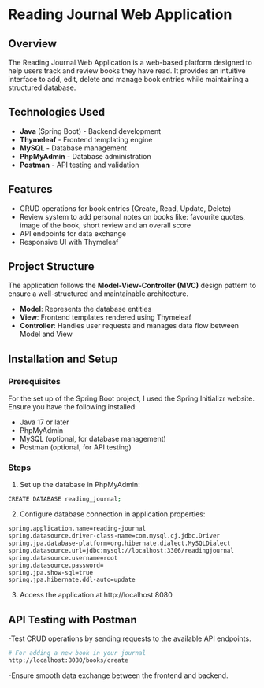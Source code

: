 # Reading Journal Web Application

## Overview
The Reading Journal Web Application is a web-based platform designed to help users track and review books they have read. It provides an intuitive interface to add, edit, delete and manage book entries while maintaining a structured database.

## Technologies Used
- **Java** (Spring Boot) - Backend development
- **Thymeleaf** - Frontend templating engine
- **MySQL** - Database management
- **PhpMyAdmin** - Database administration
- **Postman** - API testing and validation

## Features
- CRUD operations for book entries (Create, Read, Update, Delete)
- Review system to add personal notes on books like: favourite quotes, image of the book, short review and an overall score
- API endpoints for data exchange
- Responsive UI with Thymeleaf

## Project Structure
The application follows the **Model-View-Controller (MVC)** design pattern to ensure a well-structured and maintainable architecture.

- **Model**: Represents the database entities
- **View**: Frontend templates rendered using Thymeleaf
- **Controller**: Handles user requests and manages data flow between Model and View

## Installation and Setup
### Prerequisites
For the set up of the Spring Boot project, I used the Spring Initializr website.
Ensure you have the following installed:
- Java 17 or later
- PhpMyAdmin 
- MySQL (optional, for database management)
- Postman (optional, for API testing)

### Steps
1. Set up the database in PhpMyAdmin:
```bash
CREATE DATABASE reading_journal;
```
2. Configure database connection in application.properties:
```bash
spring.application.name=reading-journal
spring.datasource.driver-class-name=com.mysql.cj.jdbc.Driver
spring.jpa.database-platform=org.hibernate.dialect.MySQLDialect
spring.datasource.url=jdbc:mysql://localhost:3306/readingjournal
spring.datasource.username=root
spring.datasource.password=
spring.jpa.show-sql=true
spring.jpa.hibernate.ddl-auto=update
```
3. Access the application at http://localhost:8080

## API Testing with Postman

-Test CRUD operations by sending requests to the available API endpoints.
```bash
# For adding a new book in your journal 
http://localhost:8080/books/create
```
-Ensure smooth data exchange between the frontend and backend.

